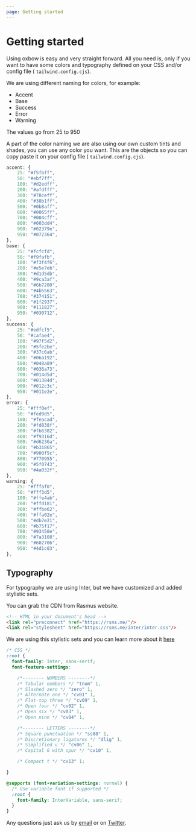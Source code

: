 ```yaml
---
page: Getting started
---
```


# Getting started

Using oxbow is easy and very straight forward.
All you need is, only if you want to have some colors and typography defined on your CSS and/or config file ( `tailwind.config.cjs`).

We are using different naming for colors, for example:

- Accent
- Base
- Success
- Error
- Warning

The values go from 25 to 950

A part of the color naming we are also using our own custom tints and shades, you can use any color you want.
This are the objects so you can copy paste it on your config file ( `tailwind.config.cjs`).

```js
accent: {
    25: "#f5fbff",
    50: "#ebf7ff",
    100: "#d2edff",
    200: "#afdfff",
    300: "#78ceff",
    400: "#38b1ff",
    500: "#0b8aff",
    600: "#0065ff",
    700: "#004cff",
    800: "#003dd4",
    900: "#02379e",
    950: "#072364",
},
base: {
    25: "#fcfcfd",
    50: "#f9fafb",
    100: "#f3f4f6",
    200: "#e5e7eb",
    300: "#d1d5db",
    400: "#9ca3af",
    500: "#6b7280",
    600: "#4b5563",
    700: "#374151",
    800: "#1f2937",
    900: "#111827",
    950: "#030712",
},
success: {
    25: "#edfcf5",
    50: "#cafae4",
    100: "#97f5d2",
    200: "#5fe2be",
    300: "#37c6ab",
    400: "#06a192",
    500: "#048a89",
    600: "#036a73",
    700: "#014d5d",
    800: "#01384d",
    900: "#012c3c",
    950: "#011e2e",
},
error: {
    25: "#fff0ef",
    50: "#fed9d5",
    100: "#feacad",
    200: "#fd838f",
    300: "#fb6382",
    400: "#f9316d",
    500: "#d6236a",
    600: "#b31865",
    700: "#900f5c",
    800: "#770955",
    900: "#5f0743",
    950: "#4a032f",
},
warning: {
    25: "#fffaf0",
    50: "#fff3d5",
    100: "#ffe4ab",
    200: "#ffd181",
    300: "#ffbe62",
    400: "#ffa02e",
    500: "#db7e21",
    600: "#b75f17",
    700: "#93450e",
    800: "#7a3108",
    900: "#602706",
    950: "#4d1c03",
},
```

## Typography

For typography we are using Inter, but we have customized and added stylistic sets.

You can grab the CDN from Rasmus website.
```html
<!-- HTML in your document's head -->
<link rel="preconnect" href="https://rsms.me/"/>
<link rel="stylesheet" href="https://rsms.me/inter/inter.css"/>
```

We are using this stylistic sets and you can learn more about it [here](https://rsms.me/inter/)
```css
/* CSS */
:root {
  font-family: Inter, sans-serif;
  font-feature-settings:

    /*-------- NUMBERS --------*/
    /* Tabular numbers */ "tnum" 1,
    /* Slashed zero */ "zero" 1,
    /* Alternate one */ "cv01" 1,
    /* Flat-top three */ "cv09" 1,
    /* Open four */ "cv02" 1,
    /* Open six */ "cv03" 1,
    /* Open nine */ "cv04" 1,

    /*-------- LETTERS --------*/
    /* Square punctuation */ "ss08" 1,
    /* Discretionary ligatures */ "dlig" 1,
    /* Simplified u */ "cv06" 1,
    /* Capital G with spur */ "cv10" 1,

    /* Compact t */ "cv13" 1;

}

@supports (font-variation-settings: normal) {
  /* Use variable font if supported */
  :root {
    font-family: InterVariable, sans-serif;
  }
}
```

Any questions just ask us by [email](mailto:michael@andreuzza.com) or on [Twitter](https://twitter.com/mike_andreuzza).